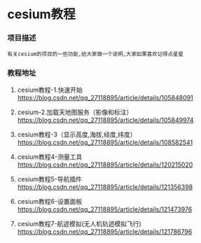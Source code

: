 # cesium教程


### 项目描述
```
有关cesium的项目的一些功能,给大家做一个说明,大家如果喜欢记得点星星
```

### 教程地址

1. cesium教程-1.快速开始 https://blog.csdn.net/qq_27118895/article/details/105848091

2. cesium-2.加载天地图服务（影像和标注） https://blog.csdn.net/qq_27118895/article/details/105849974

3. cesium教程-3（显示高度,海拔,经度,纬度） https://blog.csdn.net/qq_27118895/article/details/108582541

4. cesium教程4-测量工具 https://blog.csdn.net/qq_27118895/article/details/120215020

5. cesium教程5-导航插件 https://blog.csdn.net/qq_27118895/article/details/121356398

6. cesium教程6-设置面板 https://blog.csdn.net/qq_27118895/article/details/121473976

7. cesium教程7-航迹模拟(无人机轨迹模拟飞行) https://blog.csdn.net/qq_27118895/article/details/121786796